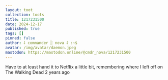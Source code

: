 ```yaml
---
layout: toot
collection: toots
title: 1217231500
date: 2024-12-17
published: true
tags: []
pinned: false
author: ⸸ commander ░ nova ⸸ :~$
avatar: /img/avatar/daemon.jpeg
mastodon: https://mastodon.online/@cmdr_nova/1217231500
---
```


Have to at least hand it to Netflix a little bit, remembering where I left off on The Walking Dead 2 years ago

